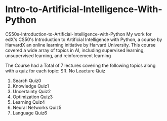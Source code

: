 # Intro-to-Artificial-Intelligence-With-Python

CS50s-Introduction-to-Artificial-Intelligence-with-Python
My work for edX's CS50's Introduction to Artificial Intelligence with Python, a course by HarvardX an online learning initiative by Harvard University.
This course covered a wide array of topics in AI, including supervised learning, unsupervised learning, and reinforcement learning

The Course had a Total of 7 lectures covering the following topics along with a quiz for each topic:
SR. No	Leacture	Quiz
1.	Search	Quiz0
2.	Knowledge	Quiz1
3.	Uncertainty	Quiz2
4.	Optimization	Quiz3
5.	Learning	Quiz4
6.	Neural Networks	Quiz5
7.	Language	Quiz6
